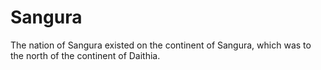 # Sangura

The nation of Sangura existed on the continent of Sangura, which was to the north of the continent of Daithia.